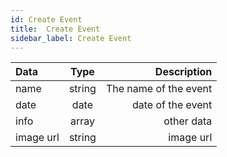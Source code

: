 ```yaml
---
id: Create Event 
title:  Create Event  
sidebar_label: Create Event  
---
```


| Data      | Type        | Description     |
| :---        |    :----:   |          ---: |
| name      | string       | The name of the event    |
| date   | date         | date of the event    |
| info | array | other data 
| image url  | string  | image url  



 
 
